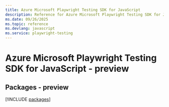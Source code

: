 ```yaml
---
title: Azure Microsoft Playwright Testing SDK for JavaScript
description: Reference for Azure Microsoft Playwright Testing SDK for JavaScript
ms.date: 09/26/2025
ms.topic: reference
ms.devlang: javascript
ms.service: playwright-testing
---
```

# Azure Microsoft Playwright Testing SDK for JavaScript - preview
## Packages - preview
[!INCLUDE [packages](microsoft-playwright-testing-index.md)]